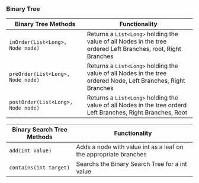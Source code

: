 ### Binary Tree

| Binary Tree Methods               | Functionality                                                                                                 |
|-----------------------------------|---------------------------------------------------------------------------------------------------------------|
| `inOrder(List<Long>, Node node)`  | Returns a `List<Long>` holding the value of all Nodes in the tree ordered Left Branches, root, Right Branches |       |
| `preOrder(List<Long>, Node node)` | Returns a `List<Long>` holding the value of all Nodes in the tree ordered Node, Left Branches, Right Branches |
| `postOrder(List<Long>, Node node)`| Returns a `List<Long>` holding the value of all Nodes in the tree orderd Left Branches, Right Branches, Root  |


| Binary Search Tree Methods | Functionality                                                    |
|----------------------------|------------------------------------------------------------------|
| `add(int value)`           | Adds a node with value int as a leaf on the appropriate branches |
| `contains(int target)`     | Searchs the Binary Search Tree for a int value                   |
